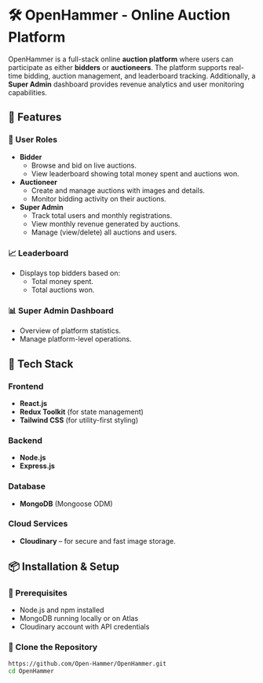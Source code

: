 # 🛠️ OpenHammer - Online Auction Platform

OpenHammer is a full-stack online **auction platform** where users can participate as either **bidders** or **auctioneers**. The platform supports real-time bidding, auction management, and leaderboard tracking. Additionally, a **Super Admin** dashboard provides revenue analytics and user monitoring capabilities.

## 🚀 Features

### 👤 User Roles
- **Bidder**
  - Browse and bid on live auctions.
  - View leaderboard showing total money spent and auctions won.
- **Auctioneer**
  - Create and manage auctions with images and details.
  - Monitor bidding activity on their auctions.
- **Super Admin**
  - Track total users and monthly registrations.
  - View monthly revenue generated by auctions.
  - Manage (view/delete) all auctions and users.

### 📈 Leaderboard
- Displays top bidders based on:
  - Total money spent.
  - Total auctions won.

### 📊 Super Admin Dashboard
- Overview of platform statistics.
- Manage platform-level operations.

## 🧰 Tech Stack

### Frontend
- **React.js**
- **Redux Toolkit** (for state management)
- **Tailwind CSS** (for utility-first styling)

### Backend
- **Node.js**
- **Express.js**

### Database
- **MongoDB** (Mongoose ODM)

### Cloud Services
- **Cloudinary** – for secure and fast image storage.

## 📦 Installation & Setup

### 🔧 Prerequisites
- Node.js and npm installed
- MongoDB running locally or on Atlas
- Cloudinary account with API credentials

### 🔌 Clone the Repository
```bash
https://github.com/Open-Hammer/OpenHammer.git
cd OpenHammer

